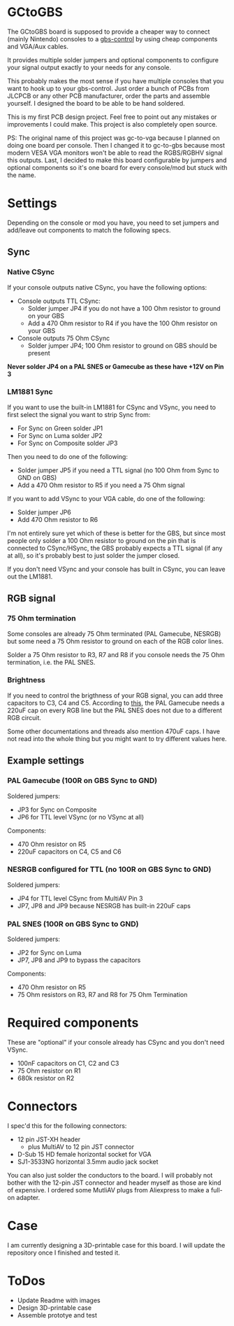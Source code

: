 # GCtoGBS
The GCtoGBS board is supposed to provide a cheaper way to connect (mainly Nintendo) consoles to a [gbs-control](https://github.com/ramapcsx2/gbs-control) by using cheap components and VGA/Aux cables.

It provides multiple solder jumpers and optional components to configure your signal output exactly to your needs for any console.

This probably makes the most sense if you have multiple consoles that you want to hook up to your gbs-control. Just order a bunch of PCBs from JLCPCB or any other PCB manufacturer, order the parts and assemble yourself. I designed the board to be able to be hand soldered.

This is my first PCB design project. Feel free to point out any mistakes or improvements I could make. This project is also completely open source.

PS: The original name of this project was gc-to-vga because I planned on doing one board per console. Then I changed it to gc-to-gbs because most modern VESA VGA monitors won't be able to read the RGBS/RGBHV signal this outputs. Last, I decided to make this board configurable by jumpers and optional components so it's one board for every console/mod but stuck with the name.

# Settings
Depending on the console or mod you have, you need to set jumpers and add/leave out components to match the following specs.

## Sync
### Native CSync
If your console outputs native CSync, you have the following options:
* Console outputs TTL CSync:
    * Solder jumper JP4 if you do not have a 100 Ohm resistor to ground on your GBS
    * Add a 470 Ohm resistor to R4 if you have the 100 Ohm resistor on your GBS
* Console outputs 75 Ohm CSync
    * Solder jumper JP4; 100 Ohm resistor to ground on GBS should be present

**Never solder JP4 on a PAL SNES or Gamecube as these have +12V on Pin 3**

### LM1881 Sync
If you want to use the built-in LM1881 for CSync and VSync, you need to first select the signal you want to strip Sync from:
* For Sync on Green solder JP1
* For Sync on Luma solder JP2
* For Sync on Composite solder JP3

Then you need to do one of the following:
* Solder jumper JP5 if you need a TTL signal (no 100 Ohm from Sync to GND on GBS)
* Add a 470 Ohm resistor to R5 if you need a 75 Ohm signal

If you want to add VSync to your VGA cable, do one of the following:
* Solder jumper JP6
* Add 470 Ohm resistor to R6

I'm not entirely sure yet which of these is better for the GBS, but since most people only solder a 100 Ohm resistor to ground on the pin that is connected to CSync/HSync, the GBS probably expects a TTL signal (if any at all), so it's probably best to just solder the jumper closed.

If you don't need VSync and your console has built in CSync, you can leave out the LM1881.

## RGB signal
### 75 Ohm termination
Some consoles are already 75 Ohm terminated (PAL Gamecube, NESRGB) but some need a 75 Ohm resistor to ground on each of the RGB color lines.

Solder a 75 Ohm resistor to R3, R7 and R8 if you console needs the 75 Ohm termination, i.e. the PAL SNES.

### Brightness
If you need to control the brigthness of your RGB signal, you can add three capacitors to C3, C4 and C5. According to [this](https://gamesx.com/wiki/doku.php?id=av:nintendomultiav), the PAL Gamecube needs a 220uF cap on every RGB line but the PAL SNES does not due to a different RGB circuit.

Some other documentations and threads also mention 470uF caps. I have not read into the whole thing but you might want to try different values here.

## Example settings
### PAL Gamecube (100R on GBS Sync to GND)
Soldered jumpers:
* JP3 for Sync on Composite
* JP6 for TTL level VSync (or no VSync at all)

Components:
* 470 Ohm resistor on R5
* 220uF capacitors on C4, C5 and C6

### NESRGB configured for TTL (no 100R on GBS Sync to GND)
Soldered jumpers:
* JP4 for TTL level CSync from MultiAV Pin 3
* JP7, JP8 and JP9 because NESRGB has built-in 220uF caps

### PAL SNES (100R on GBS Sync to GND)
Soldered jumpers:
* JP2 for Sync on Luma
* JP7, JP8 and JP9 to bypass the capacitors

Components:
* 470 Ohm resistor on R5
* 75 Ohm resistors on R3, R7 and R8 for 75 Ohm Termination

# Required components
These are "optional" if your console already has CSync and you don't need VSync.
* 100nF capacitors on C1, C2 and C3
* 75 Ohm resistor on R1
* 680k resistor on R2

# Connectors
I spec'd this for the following connectors:
* 12 pin JST-XH header
    * plus MultiAV to 12 pin JST connector
* D-Sub 15 HD female horizontal socket for VGA
* SJ1-3533NG horizontal 3.5mm audio jack socket

You can also just solder the conductors to the board. I will probably not bother with the 12-pin JST connector and header myself as those are kind of expensive.
I ordered some MutliAV plugs from Aliexpress to make a full-on adapter.

# Case
I am currently designing a 3D-printable case for this board. I will update the repository once I finished and tested it.

# ToDos
* Update Readme with images
* Design 3D-printable case
* Assemble prototye and test